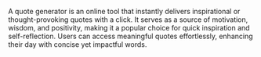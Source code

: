 
A quote generator is an online tool that instantly delivers inspirational or thought-provoking quotes with a click. It serves as a source of motivation, wisdom, and positivity, making it a popular choice for quick inspiration and self-reflection. Users can access meaningful quotes effortlessly, enhancing their day with concise yet impactful words.
